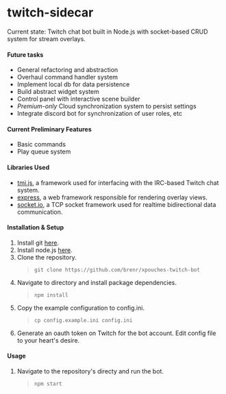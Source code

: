 # twitch-sidecar
Current state: Twitch chat bot built in Node.js with socket-based CRUD system for stream overlays.

#### Future tasks
* General refactoring and abstraction
* Overhaul command handler system
* Implement local db for data persistence
* Build abstract widget system
* Control panel with interactive scene builder
* *Premium-only* Cloud synchronization system to persist settings
* Integrate discord bot for synchronization of user roles, etc

#### Current Preliminary Features
* Basic commands
* Play queue system

#### Libraries Used
* [tmi.js](https://www.npmjs.com/package/tmi.js), a framework used for interfacing with the IRC-based Twitch chat system.
* [express](https://www.npmjs.com/package/express), a web framework responsible for rendering overlay views.
* [socket.io](https://www.npmjs.com/package/socket.io), a TCP socket framework used for realtime bidirectional data communication.

#### Installation & Setup
1. Install git [here](https://git-scm.com/downloads).
2. Install node.js [here](https://nodejs.org/en/download/).
3. Clone the repository.
   > `git clone https://github.com/brenr/xpouches-twitch-bot`
4. Navigate to directory and install package dependencies.
   > `npm install`
5. Copy the example configuration to config.ini.
   > `cp config.example.ini config.ini`
6. Generate an oauth token on Twitch for the bot account. Edit config file to your heart's desire.

#### Usage
1. Navigate to the repository's directy and run the bot.
   > `npm start`
